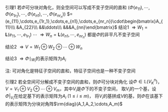 引理1 若$\Phi$可分块对角化，则全空间可以写成不变子空间的直和
$(\Phi(e_{11}),\cdots,\Phi(e_{1r_1}),\cdots,\Phi(e_{n1}),\cdots,\Phi(e_{nr_n}))$
$=(e_{11},\cdots,e_{1r_1},\cdots,e_{n1},\cdots,e_{nr_n})\cdot\begin{bmatrix}A_{11}\\\ &A_{22}\\\ &&\ddots\\\ &&&A_{nn}\end{bmatrix}$
结论1
$\Rightarrow W_1=\mathbf{L}(e_{11},\cdots,e_{1r_1})$
$\cdots$
$\Rightarrow W_n=\mathbf{L}(e_{n1},\cdots,e_{nr_n})$
都是$\Phi$的非平凡不变子空间

结论2
$\Rightarrow V=W_1\oplus W_2\oplus\cdots\oplus W_n$

结论3
$\Rightarrow\Phi\mid_{W_i}$的表示矩阵为$A_i$

注: 可对角化是特征子空间的直和，特征子空间也是一种不变子空间

引理2 若全空间可分解成不变子空间的直和，则$\Phi$可分块对角化
设$\Phi\in\mathbb{L}(V_K^n)$，$V=V_1\oplus V_2\oplus\cdots\oplus V_m$，其中$V_i$是$\Phi$下的不变子空间，
取$V_i$的一个基，设$\Phi|_{V_i}$在给定基下的表示矩阵为$A_i\ (1\le i\le m)$，
将$V_i$的基拼成$V$的基，则$\Phi$在该基下的表示矩阵为分块对角阵$\rm{diag}(A_1,A_2,\cdots,A_m)$
